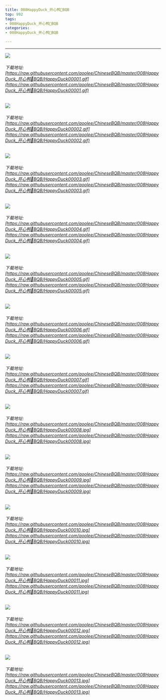```yaml
---
title: 008HappyDuck_开心鸭🐥BQB
top: 992
tags:
- 008HappyDuck_开心鸭🐥BQB
categories:
- 008HappyDuck_开心鸭🐥BQB

---
```


------

<!-- more -->

![](https://raw.githubusercontent.com/aoolee/ChineseBQB/master/008HappyDuck_开心鸭🐥BQB/HappyDuck00001.gif)
###### 下载地址:[https://raw.githubusercontent.com/aoolee/ChineseBQB/master/008HappyDuck_开心鸭🐥BQB/HappyDuck00001.gif](https://raw.githubusercontent.com/aoolee/ChineseBQB/master/008HappyDuck_开心鸭🐥BQB/HappyDuck00001.gif)

![](https://raw.githubusercontent.com/aoolee/ChineseBQB/master/008HappyDuck_开心鸭🐥BQB/HappyDuck00002.gif)
###### 下载地址:[https://raw.githubusercontent.com/aoolee/ChineseBQB/master/008HappyDuck_开心鸭🐥BQB/HappyDuck00002.gif](https://raw.githubusercontent.com/aoolee/ChineseBQB/master/008HappyDuck_开心鸭🐥BQB/HappyDuck00002.gif)

![](https://raw.githubusercontent.com/aoolee/ChineseBQB/master/008HappyDuck_开心鸭🐥BQB/HappyDuck00003.gif)
###### 下载地址:[https://raw.githubusercontent.com/aoolee/ChineseBQB/master/008HappyDuck_开心鸭🐥BQB/HappyDuck00003.gif](https://raw.githubusercontent.com/aoolee/ChineseBQB/master/008HappyDuck_开心鸭🐥BQB/HappyDuck00003.gif)

![](https://raw.githubusercontent.com/aoolee/ChineseBQB/master/008HappyDuck_开心鸭🐥BQB/HappyDuck00004.gif)
###### 下载地址:[https://raw.githubusercontent.com/aoolee/ChineseBQB/master/008HappyDuck_开心鸭🐥BQB/HappyDuck00004.gif](https://raw.githubusercontent.com/aoolee/ChineseBQB/master/008HappyDuck_开心鸭🐥BQB/HappyDuck00004.gif)

![](https://raw.githubusercontent.com/aoolee/ChineseBQB/master/008HappyDuck_开心鸭🐥BQB/HappyDuck00005.gif)
###### 下载地址:[https://raw.githubusercontent.com/aoolee/ChineseBQB/master/008HappyDuck_开心鸭🐥BQB/HappyDuck00005.gif](https://raw.githubusercontent.com/aoolee/ChineseBQB/master/008HappyDuck_开心鸭🐥BQB/HappyDuck00005.gif)

![](https://raw.githubusercontent.com/aoolee/ChineseBQB/master/008HappyDuck_开心鸭🐥BQB/HappyDuck00006.gif)
###### 下载地址:[https://raw.githubusercontent.com/aoolee/ChineseBQB/master/008HappyDuck_开心鸭🐥BQB/HappyDuck00006.gif](https://raw.githubusercontent.com/aoolee/ChineseBQB/master/008HappyDuck_开心鸭🐥BQB/HappyDuck00006.gif)

![](https://raw.githubusercontent.com/aoolee/ChineseBQB/master/008HappyDuck_开心鸭🐥BQB/HappyDuck00007.gif)
###### 下载地址:[https://raw.githubusercontent.com/aoolee/ChineseBQB/master/008HappyDuck_开心鸭🐥BQB/HappyDuck00007.gif](https://raw.githubusercontent.com/aoolee/ChineseBQB/master/008HappyDuck_开心鸭🐥BQB/HappyDuck00007.gif)

![](https://raw.githubusercontent.com/aoolee/ChineseBQB/master/008HappyDuck_开心鸭🐥BQB/HappyDuck00008.jpg)
###### 下载地址:[https://raw.githubusercontent.com/aoolee/ChineseBQB/master/008HappyDuck_开心鸭🐥BQB/HappyDuck00008.jpg](https://raw.githubusercontent.com/aoolee/ChineseBQB/master/008HappyDuck_开心鸭🐥BQB/HappyDuck00008.jpg)

![](https://raw.githubusercontent.com/aoolee/ChineseBQB/master/008HappyDuck_开心鸭🐥BQB/HappyDuck00009.jpg)
###### 下载地址:[https://raw.githubusercontent.com/aoolee/ChineseBQB/master/008HappyDuck_开心鸭🐥BQB/HappyDuck00009.jpg](https://raw.githubusercontent.com/aoolee/ChineseBQB/master/008HappyDuck_开心鸭🐥BQB/HappyDuck00009.jpg)

![](https://raw.githubusercontent.com/aoolee/ChineseBQB/master/008HappyDuck_开心鸭🐥BQB/HappyDuck00010.jpg)
###### 下载地址:[https://raw.githubusercontent.com/aoolee/ChineseBQB/master/008HappyDuck_开心鸭🐥BQB/HappyDuck00010.jpg](https://raw.githubusercontent.com/aoolee/ChineseBQB/master/008HappyDuck_开心鸭🐥BQB/HappyDuck00010.jpg)

![](https://raw.githubusercontent.com/aoolee/ChineseBQB/master/008HappyDuck_开心鸭🐥BQB/HappyDuck00011.jpg)
###### 下载地址:[https://raw.githubusercontent.com/aoolee/ChineseBQB/master/008HappyDuck_开心鸭🐥BQB/HappyDuck00011.jpg](https://raw.githubusercontent.com/aoolee/ChineseBQB/master/008HappyDuck_开心鸭🐥BQB/HappyDuck00011.jpg)

![](https://raw.githubusercontent.com/aoolee/ChineseBQB/master/008HappyDuck_开心鸭🐥BQB/HappyDuck00012.jpg)
###### 下载地址:[https://raw.githubusercontent.com/aoolee/ChineseBQB/master/008HappyDuck_开心鸭🐥BQB/HappyDuck00012.jpg](https://raw.githubusercontent.com/aoolee/ChineseBQB/master/008HappyDuck_开心鸭🐥BQB/HappyDuck00012.jpg)

![](https://raw.githubusercontent.com/aoolee/ChineseBQB/master/008HappyDuck_开心鸭🐥BQB/HappyDuck00013.jpg)
###### 下载地址:[https://raw.githubusercontent.com/aoolee/ChineseBQB/master/008HappyDuck_开心鸭🐥BQB/HappyDuck00013.jpg](https://raw.githubusercontent.com/aoolee/ChineseBQB/master/008HappyDuck_开心鸭🐥BQB/HappyDuck00013.jpg)

